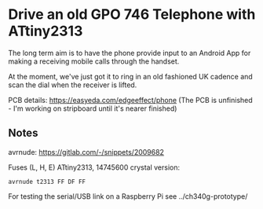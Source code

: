Drive an old GPO 746 Telephone with ATtiny2313
==============================================

The long term aim is to have the phone provide input to an Android App for
making a receiving mobile calls through the handset.

At the moment, we've just got it to ring in an old fashioned UK cadence and
scan the dial when the receiver is lifted.

PCB details: https://easyeda.com/edgeeffect/phone
(The PCB is unfinished - I'm working on stripboard until it's nearer finished)

Notes
-----

avrnude: https://gitlab.com/-/snippets/2009682

Fuses (L, H, E)
ATtiny2313, 14745600 crystal version:

    avrnude t2313 FF DF FF

For testing the serial/USB link on a Raspberry Pi see ../ch340g-prototype/
